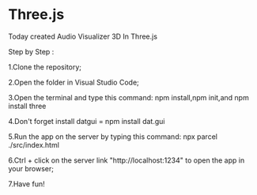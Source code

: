 # Three.js
Today created Audio Visualizer 3D In Three.js

Step by Step :

1.Clone the repository;

2.Open the folder in Visual Studio Code;

3.Open the terminal and type this command: npm install,npm init,and npm install three

4.Don't forget install datgui = npm install dat.gui

5.Run the app on the server by typing this command: npx parcel ./src/index.html

6.Ctrl + click on the server link "http://localhost:1234" to open the app in your browser;

7.Have fun!
